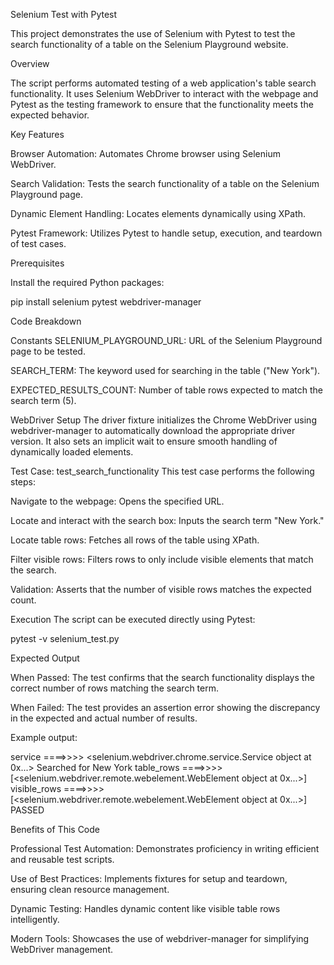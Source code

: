 Selenium Test with Pytest

This project demonstrates the use of Selenium with Pytest to test the search functionality of a table on the Selenium Playground website.

Overview

The script performs automated testing of a web application's table search functionality. It uses Selenium WebDriver to interact with the webpage and Pytest as the testing framework to ensure that the functionality meets the expected behavior.

Key Features

Browser Automation: Automates Chrome browser using Selenium WebDriver.

Search Validation: Tests the search functionality of a table on the Selenium Playground page.

Dynamic Element Handling: Locates elements dynamically using XPath.

Pytest Framework: Utilizes Pytest to handle setup, execution, and teardown of test cases.

Prerequisites

Install the required Python packages:

pip install selenium pytest webdriver-manager

Code Breakdown

Constants
SELENIUM_PLAYGROUND_URL: URL of the Selenium Playground page to be tested.

SEARCH_TERM: The keyword used for searching in the table ("New York").

EXPECTED_RESULTS_COUNT: Number of table rows expected to match the search term (5).

WebDriver Setup
The driver fixture initializes the Chrome WebDriver using webdriver-manager to automatically download the appropriate driver version. It also sets an implicit wait to ensure smooth handling of dynamically loaded elements.

Test Case: test_search_functionality
This test case performs the following steps:

Navigate to the webpage: Opens the specified URL.

Locate and interact with the search box: Inputs the search term "New York."

Locate table rows: Fetches all rows of the table using XPath.

Filter visible rows: Filters rows to only include visible elements that match the search.

Validation: Asserts that the number of visible rows matches the expected count.

Execution
The script can be executed directly using Pytest:

pytest -v selenium_test.py

Expected Output

When Passed: The test confirms that the search functionality displays the correct number of rows matching the search term.

When Failed: The test provides an assertion error showing the discrepancy in the expected and actual number of results.

Example output:

service ====>>>> <selenium.webdriver.chrome.service.Service object at 0x...> Searched for New York table_rows ====>>>> [<selenium.webdriver.remote.webelement.WebElement object at 0x...>] visible_rows ====>>>> [<selenium.webdriver.remote.webelement.WebElement object at 0x...>] PASSED

Benefits of This Code

Professional Test Automation: Demonstrates proficiency in writing efficient and reusable test scripts.

Use of Best Practices: Implements fixtures for setup and teardown, ensuring clean resource management.

Dynamic Testing: Handles dynamic content like visible table rows intelligently.

Modern Tools: Showcases the use of webdriver-manager for simplifying WebDriver management.
